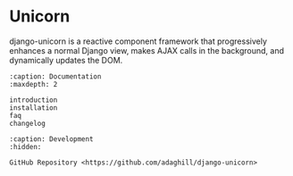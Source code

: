# Unicorn

django-unicorn is a reactive component framework that progressively enhances a normal Django view, makes AJAX calls in the background, and dynamically updates the DOM.

```{toctree}
:caption: Documentation
:maxdepth: 2

introduction
installation
faq
changelog
```

```{toctree}
:caption: Development
:hidden:

GitHub Repository <https://github.com/adaghill/django-unicorn>
```
